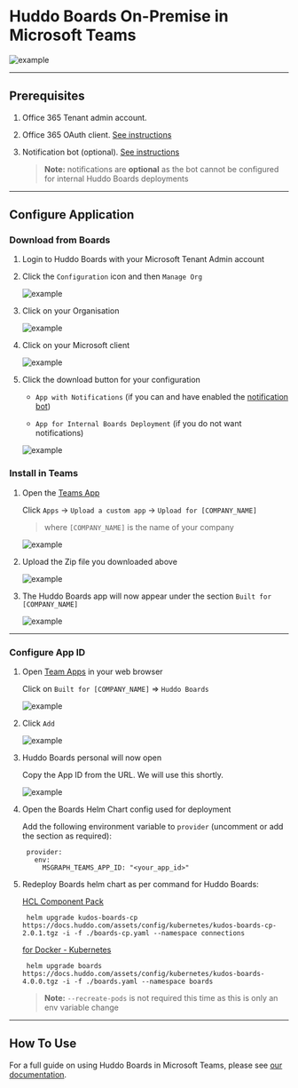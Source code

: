 # Huddo Boards On-Premise in Microsoft Teams

![example](/assets/msgraph/teams/personal.png)

---

## Prerequisites

1. Office 365 Tenant admin account.

1. Office 365 OAuth client. [See instructions](/boards/msgraph/auth/)

1. Notification bot (optional). [See instructions](/boards/msgraph/notification-bot/)

    > **Note:** notifications are **optional** as the bot cannot be configured for internal Huddo Boards deployments

---

## Configure Application

### Download from Boards

1. Login to Huddo Boards with your Microsoft Tenant Admin account

1. Click the `Configuration` icon and then `Manage Org`

    ![example](/assets/boards/admin.png)

1. Click on your Organisation

    ![example](/assets/msgraph/teams/admin-orgs.png)

1. Click on your Microsoft client

    ![example](/assets/msgraph/teams/admin-org.png)

1. Click the download button for your configuration

    - `App with Notifications` (if you can and have enabled the [notification bot](/boards/msgraph/notification-bot/))

    - `App for Internal Boards Deployment` (if you do not want notifications)

    ![example](/assets/msgraph/teams/app-download.png)

### Install in Teams

1. Open the [Teams App](https://teams.microsoft.com)

    Click `Apps` -> `Upload a custom app` -> `Upload for [COMPANY_NAME]`
    > where `[COMPANY_NAME]` is the name of your company

    ![example](/assets/msgraph/teams/teams1.png)

1. Upload the Zip file you downloaded above

    ![example](/assets/msgraph/teams/teams2.png)

1. The Huddo Boards app will now appear under the section `Built for [COMPANY_NAME]`

    ![example](/assets/msgraph/teams/teams3.png)


---

### Configure App ID

1. Open [Team Apps](https://teams.microsoft.com/_#/apps?intent=0&category=16&autoNavigationOnDone=true&filterByPersonal=false&storeLaunchFromChat=false&addAppDialogEntryPoint=7) in your web browser

    Click on `Built for [COMPANY_NAME]` => `Huddo Boards`

    ![example](/assets/msgraph/teams/tenant-apps.png)

1. Click `Add`

    ![example](/assets/msgraph/teams/add-app.png)

1. Huddo Boards personal will now open

    Copy the App ID from the URL. We will use this shortly.

    ![example](/assets/msgraph/teams/appid.png)

1. Open the Boards Helm Chart config used for deployment

    Add the following environment variable to `provider` (uncomment or add the section as required):

        provider:
          env:
            MSGRAPH_TEAMS_APP_ID: "<your_app_id>"

1. Redeploy Boards helm chart as per command for Huddo Boards:

    [HCL Component Pack](/boards/cp/#deploy-boards-helm-chart)

        helm upgrade kudos-boards-cp https://docs.huddo.com/assets/config/kubernetes/kudos-boards-cp-2.0.1.tgz -i -f ./boards-cp.yaml --namespace connections

    [for Docker - Kubernetes](/boards/kubernetes/#deploy-boards-chart)

        helm upgrade boards https://docs.huddo.com/assets/config/kubernetes/kudos-boards-4.0.0.tgz -i -f ./boards.yaml --namespace boards

    > **Note:** `--recreate-pods` is not required this time as this is only an env variable change

---

## How To Use

For a full guide on using Huddo Boards in Microsoft Teams, please see [our documentation](/boards/msgraph/teams/).
